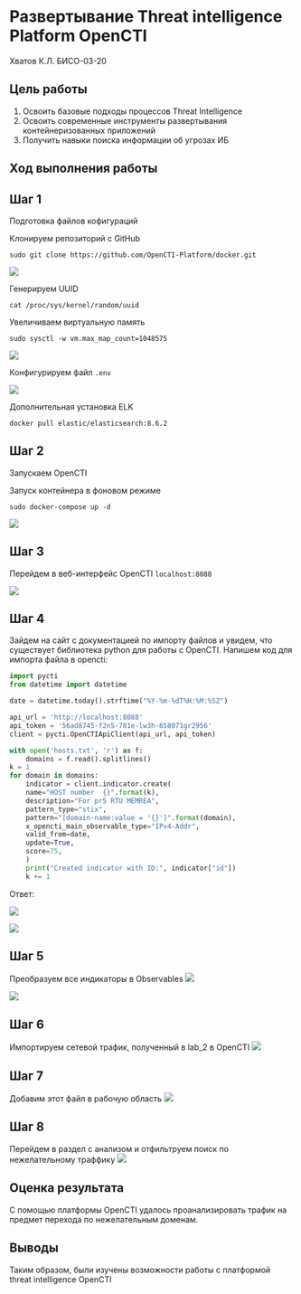 ﻿Развертывание Threat intelligence Platform OpenCTI
================
Хватов К.Л. БИСО-03-20

## Цель работы

1.  Освоить базовые подходы процессов Threat Intelligence
2.  Освоить современные инструменты развертывания контейнеризованных
    приложений
3.  Получить навыки поиска информации об угрозах ИБ

## Ход выполнения работы

## Шаг 1

Подготовка файлов кофигураций

Клонируем репозиторий с GitHub

`sudo git clone https://github.com/OpenCTI-Platform/docker.git`

![](1.jpg)

Генерируем UUID

`cat /proc/sys/kernel/random/uuid`

Увеличиваем виртуальную память

`sudo sysctl -w vm.max_map_count=1048575`

![](2.jpg)

Конфигурируем файл `.env`

![](3.jpg)

Дополнительная установка ELK

`docker pull elastic/elasticsearch:8.6.2`

## Шаг 2

Запускаем OpenCTI

Запуск контейнера в фоновом режиме

`sudo docker-compose up -d`

![](4.jpg)

## Шаг 3

Перейдем в веб-интерфейс OpenCTI `localhost:8088`

![](5.jpg)

## Шаг 4

Зайдем на сайт с документацией по импорту файлов и увидем, что
существует библиотека python для работы с OpenCTI. Напишем код для
импорта файла в opencti:

``` python
import pycti
from datetime import datetime

date = datetime.today().strftime("%Y-%m-%dT%H:%M:%SZ")

api_url = 'http://localhost:8088'
api_token = '56ad8745-f2n5-781e-lw3h-658071gr2956'
client = pycti.OpenCTIApiClient(api_url, api_token)

with open('hosts.txt', 'r') as f:
    domains = f.read().splitlines()
k = 1
for domain in domains:
    indicator = client.indicator.create(
    name="HOST number  {}".format(k),
    description="For pr5 RTU MEMREA",
    pattern_type="stix",
    pattern="[domain-name:value = '{}']".format(domain),
    x_opencti_main_observable_type="IPv4-Addr",
    valid_from=date,
    update=True,
    score=75,
    )
    print("Created indicator with ID:", indicator["id"])
    k += 1
```

Ответ:

![](6.jpg)

![](7.jpg)

## Шаг 5

Преобразуем все индикаторы в Observables ![](8.jpg)

![](9.jpg)

## Шаг 6

Импортируем сетевой трафик, полученный в lab_2 в OpenCTI ![](10.jpg)

## Шаг 7

Добавим этот файл в рабочую область ![](11.jpg)

## Шаг 8

Перейдем в раздел с анализом и отфильтруем поиск по нежелательному
траффику ![](12.jpg)

## Оценка результата

С помощью платформы OpenCTI удалось проанализировать трафик на предмет
перехода по нежелательным доменам.

## Выводы

Таким образом, были изучены возможности работы с платформой threat
intelligence OpenCTI
